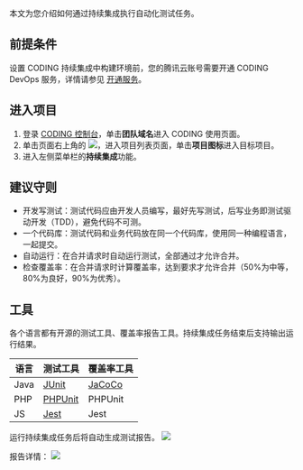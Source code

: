 本文为您介绍如何通过持续集成执行自动化测试任务。

## 前提条件
设置 CODING 持续集成中构建环境前，您的腾讯云账号需要开通 CODING DevOps 服务，详情请参见 [开通服务](https://cloud.tencent.com/document/product/1115/37268)。

## 进入项目
1. 登录 [CODING 控制台](https://console.cloud.tencent.com/coding)，单击**团队域名**进入 CODING 使用页面。
2. 单击页面右上角的 <img src ="https://main.qcloudimg.com/raw/d94a8e60dd3a41d0af07d72ae0e9d70e.png" style ="margin:0">，进入项目列表页面，单击**项目图标**进入目标项目。
3.  进入左侧菜单栏的**持续集成**功能。


## 建议守则[](id:rules)
-   开发写测试：测试代码应由开发人员编写，最好先写测试，后写业务即测试驱动开发（TDD），避免代码不可测。
-   一个代码库：测试代码和业务代码放在同一个代码库，使用同一种编程语言，一起提交。
-   自动运行：在合并请求时自动运行测试，全部通过才允许合并。
-   检查覆盖率：在合并请求时计算覆盖率，达到要求才允许合并（50%为中等，80%为良好，90%为优秀）。

## 工具[](id:tools)
各个语言都有开源的测试工具、覆盖率报告工具。持续集成任务结束后支持输出运行结果。

|语言  | 测试工具 | 覆盖率工具|
|-----|---------|----------|
|Java | [JUnit](https://junit.org/junit5/)   | [JaCoCo](https://www.eclemma.org/jacoco/)|
|PHP  | [PHPUnit](https://phpunit.de/) | PHPUnit|
|JS   | [Jest](https://jestjs.io/zh-Hans/) | Jest|

运行持续集成任务后将自动生成测试报告。
![](https://qcloudimg.tencent-cloud.cn/raw/86ca356df1d79536f2ed81e2acfe922d.png)

报告详情：
![](https://qcloudimg.tencent-cloud.cn/raw/ab341bcd69d05138d5de0513acda4d37.png)
